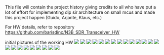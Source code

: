 This file will contain the project history giving credits to all who have put a lot of effort for implementing dip sir architecture on small mcus and made this project happen (Guido, Arjante, Klaus, etc.)

For HW details, refer to repository https://github.com/barisdinc/N3B_SDR_Transceiver_HW

initial pictures of the working HW 
![](pics/1.jpeg)
![](pics/2.jpeg)
![](pics/nb3_1.jpeg)
![](pics/nb3_2.jpeg)
![](pics/nb3_3.jpeg)
![](pics/nb3_4.jpeg)
![](pics/nb3_5.jpeg)
![](pics/nb3_6.jpeg)
![](pics/nb3_7.jpeg)
![](pics/nb3_8.jpeg)
![](pics/nb3_9.jpeg)
![](pics/nb3_10.jpeg)
![](pics/nb3_11.jpeg)
![](pics/nb3_12.jpeg)
![](pics/nb3_13.jpeg)
![](pics/nb3_14.jpeg)
![](pics/nb3_15.jpeg)
![](pics/nb3_16.jpeg)
![](pics/nb3_17.jpeg)
![](pics/nb3_18.jpeg)
![](pics/nb3_19.jpeg)
![](pics/nb3_20.jpeg)
![](pics/nb3_21.jpeg)



